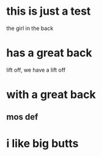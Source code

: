 # this is just a test
the girl in the back
# has a great back
lift off, we have a lift off

# with a great back

## mos def

# i like big butts 